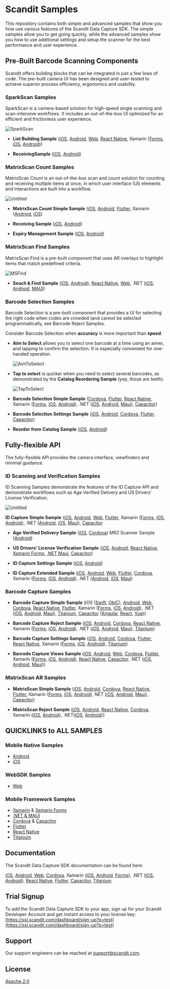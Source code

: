 # Scandit Samples

This repository contains both simple and advanced samples that show you how use various features of the Scandit Data Capture SDK. The simple samples allow you to get going quickly, while the advanced samples show you how to use additional settings and setup the scanner for the best performance and user experience.

## **Pre-Built Barcode Scanning Components**

Scandit offers building blocks that can be integrated in just a few lines of code. The pre-built camera UI has been designed and user-tested to achieve superior process efficiency, ergonomics and usability.

### **SparkScan Samples**

SparkScan is a camera-based solution for high-speed single scanning and scan-intensive workflows. It includes an out-of-the-box UI optimized for an efficient and frictionless user experience.

![SparkScan](/images/SparkScan.png)

- **List Building Sample** ([iOS](https://github.com/Scandit/datacapture-ios-samples/tree/master/ListBuildingSample), [Android](https://github.com/Scandit/datacapture-android-samples/tree/master/ListBuildingSample), [Web](https://github.com/Scandit/datacapture-web-samples/tree/master/ListBuildingSample), [React Native](https://github.com/Scandit/datacapture-react-native-samples/tree/master/ListBuildingSample), Xamarin ([Forms](https://github.com/Scandit/datacapture-xamarin-forms-samples/tree/master/ListBuildingSample), [iOS](https://github.com/Scandit/datacapture-xamarin-samples/tree/master/ios/ListBuildingSample), [Android](https://github.com/Scandit/datacapture-xamarin-samples/tree/master/android/ListBuildingSample)))

- **ReceivingSample** ([iOS](https://github.com/Scandit/datacapture-ios-samples/tree/master/ReceivingSample), [Android](https://github.com/Scandit/datacapture-android-samples/tree/master/ReceivingSample))

### MatrixScan Count Samples

MatrixScan Count is an out-of-the-box scan and count solution for counting and receiving multiple items at once, in which user interface (UI) elements and interactions are built into a workflow.

![Untitled](/images/MSCount.png)

- **MatrixScan Count Simple Sample** ([iOS](https://github.com/Scandit/datacapture-ios-samples/tree/master/MatrixScanCountSimpleSample), [Android](https://github.com/Scandit/datacapture-android-samples/tree/master/MatrixScanCountSimpleSample), [Flutter](https://github.com/Scandit/datacapture-flutter-samples/tree/master/MatrixScanCountSimpleSample), Xamarin ([Android](https://github.com/Scandit/datacapture-xamarin-samples/tree/master/android/MatrixScanCountSimpleSample), [iOS](https://github.com/Scandit/datacapture-xamarin-samples/tree/master/ios/MatrixScanCountSimpleSample))

- **Receiving Sample** ([iOS](https://github.com/Scandit/datacapture-ios-samples/tree/master/ReceivingSample), [Android](https://github.com/Scandit/datacapture-android-samples/tree/master/ReceivingSample))

- **Expiry Management Sample** ([iOS](https://github.com/Scandit/datacapture-ios-samples/tree/master/ExpiryManagementSample), [Android](https://github.com/Scandit/datacapture-android-samples/tree/master/ExpiryManagementSample))

### **MatrixScan Find Samples**

MatrixScan Find is a pre-built component that uses AR overlays to highlight items that match predefined criteria. 

![MSFind](/images/MSFind.png)

- **Seach  & Find Sample** ([iOS](https://github.com/Scandit/datacapture-ios-samples/tree/master/SearchAndFindSample), [Android](https://github.com/Scandit/datacapture-android-samples/tree/master/SearchAndFindSample)), [React Native](https://github.com/Scandit/datacapture-react-native-samples/tree/master/SearchAndFindSample), [Web](https://github.com/Scandit/datacapture-web-samples/tree/master/SearchAndFindSample), .NET ([iOS](https://github.com/Scandit/datacapture-dotnet-samples/tree/master/ios/SearchAndFindSample), [Android](https://github.com/Scandit/datacapture-dotnet-samples/tree/master/android/SearchAndFindSample), [MAUI](https://github.com/Scandit/datacapture-dotnet-samples/tree/master/maui/SearchAndFindSample)) 

### Barcode Selection Samples

Barcode Selection is a pre-built component that provides a UI for selecting the right code when codes are crowded (and cannot be selected programmatically, see Barcode Reject Samples.

Consider Barcode Selection when **accuracy** is more important than **speed**.

- **Aim to Select** allows you to select one barcode at a time using an aimer, and tapping to confirm the selection. It is especially convenient for one-handed operation.
    
    ![AimToSelect](/images/AimToSelect.png)
    

- **Tap to select** is quicker when you need to select several barcodes, as demonstrated by the **Catalog Reordering Sample** (yep, those are teeth).
    
    ![TapToSelect](/images/TapToSelect.png)
    

- **Barcode Selection Simple Sample** ([Cordova](https://github.com/Scandit/datacapture-cordova-samples/tree/master/BarcodeSelectionSimpleSample), [Flutter](https://github.com/Scandit/datacapture-flutter-samples/tree/master/BarcodeSelectionSimpleSample), [React Native](https://github.com/Scandit/datacapture-react-native-samples/tree/master/BarcodeSelectionSimpleSample), Xamarin ([Forms](https://github.com/Scandit/datacapture-xamarin-forms-samples/tree/master/BarcodeSelectionSimpleSample), [iOS](https://github.com/Scandit/datacapture-xamarin-samples/tree/master/ios/BarcodeSelectionSimpleSample), [Android](https://github.com/Scandit/datacapture-xamarin-samples/tree/master/android/BarcodeSelectionSimpleSample)), .NET ([iOS](https://github.com/Scandit/datacapture-dotnet-samples/tree/master/ios/BarcodeSelectionSimpleSample), [Android](https://github.com/Scandit/datacapture-dotnet-samples/tree/master/android/BarcodeSelectionSimpleSample), [Maui](https://github.com/Scandit/datacapture-dotnet-samples/tree/master/maui/BarcodeSelectionSimpleSample)), [Capacitor](https://github.com/Scandit/datacapture-capacitor-samples/tree/master/BarcodeSelectionSimpleSample))

- **Barcode Selection Settings Sample** ([iOS](https://github.com/Scandit/datacapture-ios-samples/tree/master/BarcodeSelectionSettingsSample), [Android](https://github.com/Scandit/datacapture-android-samples/tree/master/BarcodeSelectionSettingsSample), [Cordova](https://github.com/Scandit/datacapture-cordova-samples/tree/master/BarcodeSelectionSettingsSample), [Flutter](https://github.com/Scandit/datacapture-flutter-samples/tree/master/BarcodeSelectionSettingsSample), [Capacitor](https://github.com/Scandit/datacapture-capacitor-samples/tree/master/BarcodeSelectionSettingsSample))

- **Reorder from Catalog Sample** ([iOS](https://github.com/Scandit/datacapture-ios-samples/tree/master/ReorderFromCatalogSample), [Android](https://github.com/Scandit/datacapture-android-samples/tree/master/ReorderFromCatalogSample))

## Fully-flexible API

The fully-flexible API provides the camera interface, viewfinders and minimal guidance.

### ID Scanning and Verification Samples

ID Scanning Samples demonstrate the features of the ID Capture API and demonstrate workflows such as Age Verified Delivery and US Drivers’ License Verification.

![Untitled](/images/IDScanning.png)

**ID Capture Simple Sample** ([iOS](https://github.com/Scandit/datacapture-cordova-samples/tree/master/IdCaptureSimpleSample), [Android](https://github.com/Scandit/datacapture-android-samples/tree/master/IdCaptureSimpleSample), [Web](https://github.com/Scandit/datacapture-web-samples/tree/master/IdCaptureSimpleSample), [Flutter](https://github.com/Scandit/datacapture-flutter-samples/tree/master/IdCaptureSimpleSample), Xamarin ([Forms](https://github.com/Scandit/datacapture-xamarin-forms-samples/tree/master/IdCaptureSimpleSample), [iOS](https://github.com/Scandit/datacapture-xamarin-samples/tree/master/ios/IdCaptureSimpleSample), [Android](https://github.com/Scandit/datacapture-xamarin-samples/tree/master/android/IdCaptureSimpleSample)), .NET ([Android](https://github.com/Scandit/datacapture-dotnet-samples/tree/master/android/IdCaptureSimpleSample), [iOS](https://github.com/Scandit/datacapture-dotnet-samples/tree/master/ios/IdCaptureSimpleSample), [Maui](https://github.com/Scandit/datacapture-dotnet-samples/tree/master/maui/IdCaptureSimpleSample)), [Capacitor](https://github.com/Scandit/datacapture-capacitor-samples/tree/master/IdCaptureSimpleSample)

- **Age Verified Delivery Sample** ([iOS](https://github.com/Scandit/datacapture-ios-samples/tree/master/AgeVerifiedDeliverySample), [Cordova](https://github.com/Scandit/datacapture-android-samples/tree/master/AgeVerifiedDeliverySample))
MRZ Scanner Sample ([Android](https://github.com/Scandit/datacapture-android-samples/tree/master/MRZScannerSample))

- **US Drivers’ License Verification Sample** ([iOS](https://github.com/Scandit/datacapture-ios-samples/tree/master/USDLVerificationSample), [Android](https://github.com/Scandit/datacapture-android-samples/tree/master/USDLVerificationSample), [React Native](https://github.com/Scandit/datacapture-react-native-samples/tree/master/USDLVerificationSample), [Xamarin Forms](https://github.com/Scandit/datacapture-xamarin-forms-samples/tree/master/USDLVerificationSample), [.NET Maui](https://github.com/Scandit/datacapture-dotnet-samples/tree/master/maui/USDLVerificationSample), [Capacitor](https://github.com/Scandit/datacapture-capacitor-samples/tree/master/USDLVerificationSample))

- **ID Capture Settings Sample** ([iOS](https://github.com/Scandit/datacapture-ios-samples/tree/master/IdCaptureSettingsSample), [Android](https://github.com/Scandit/datacapture-android-samples/tree/master/IdCaptureSettingsSample))

- **ID Capture Extended Sample** ([iOS](https://github.com/Scandit/datacapture-ios-samples/tree/master/IdCaptureExtendedSample),  [Android](https://github.com/Scandit/datacapture-android-samples/tree/master/IdCaptureExtendedSample), [Web](https://github.com/Scandit/datacapture-web-samples/tree/master/IdCaptureExtendedSample), [Flutter](https://github.com/Scandit/datacapture-flutter-samples/tree/master/IdCaptureExtendedSample), [Cordova](https://github.com/Scandit/datacapture-cordova-samples/tree/master/IdCaptureExtendedSample), Xamarin ([Forms](https://github.com/Scandit/datacapture-xamarin-forms-samples/tree/master/IdCaptureExtendedSample), [iOS](https://github.com/Scandit/datacapture-xamarin-samples/tree/master/ios/IdCaptureExtendedSample), [Android](https://github.com/Scandit/datacapture-xamarin-samples/tree/master/android/IdCaptureExtendedSample)), .NET ([Android](https://github.com/Scandit/datacapture-dotnet-samples/tree/master/android/IdCaptureExtendedSample), [iOS](https://github.com/Scandit/datacapture-dotnet-samples/tree/master/ios/IdCaptureExtendedSample), [Maui](https://github.com/Scandit/datacapture-dotnet-samples/tree/master/maui/IdCaptureExtendedSample))

### Barcode Capture Samples

- **Barcode Capture Simple Sample** (iOS ([Swift](https://github.com/Scandit/datacapture-ios-samples/tree/master/BarcodeCaptureSimpleSampleSwift), [ObjC](https://github.com/Scandit/datacapture-ios-samples/tree/master/BarcodeCaptureSimpleSampleObjC)), [Android](https://github.com/Scandit/datacapture-android-samples/tree/master/BarcodeCaptureSimpleSample), [Web](https://github.com/Scandit/datacapture-web-samples/tree/master/BarcodeCaptureSimpleSample), [Cordova](https://github.com/Scandit/datacapture-cordova-samples/tree/master/BarcodeCaptureSimpleSample), [React Native](https://github.com/Scandit/datacapture-react-native-samples/tree/master/BarcodeCaptureSimpleSample), [Flutter](https://github.com/Scandit/datacapture-flutter-samples/tree/master/BarcodeCaptureSimpleSample), Xamarin ([Forms](https://github.com/Scandit/datacapture-xamarin-forms-samples/tree/master/BarcodeCaptureSimpleSample), [iOS](https://github.com/Scandit/datacapture-xamarin-samples/tree/master/ios/BarcodeCaptureSimpleSample), [Android](https://github.com/Scandit/datacapture-xamarin-samples/tree/master/android/BarcodeCaptureSimpleSample)), .NET ([iOS](https://github.com/Scandit/datacapture-dotnet-samples/tree/master/ios/BarcodeCaptureSimpleSample), [Android](https://github.com/Scandit/datacapture-dotnet-samples/tree/master/android/BarcodeCaptureSimpleSample), [Maui](https://github.com/Scandit/datacapture-dotnet-samples/tree/master/maui/BarcodeCaptureSimpleSample)), [Titanium](https://github.com/Scandit/datacapture-titanium-samples/tree/main/BarcodeCaptureSimpleSample), [Capacitor](https://github.com/Scandit/datacapture-capacitor-samples/tree/master/BarcodeCaptureSimpleSample) ([Angular](https://github.com/Scandit/datacapture-capacitor-samples/tree/master/BarcodeCaptureSimpleSampleWithAngular), [React](https://github.com/Scandit/datacapture-capacitor-samples/tree/master/BarcodeCaptureSimpleSampleWithReact), [Vue](https://github.com/Scandit/datacapture-capacitor-samples/tree/master/BarcodeCaptureSimpleSampleWithVue)))

- **Barcode Capture Reject Sample** ([iOS](https://github.com/Scandit/datacapture-ios-samples/tree/master/BarcodeCaptureRejectSample),  [Android](https://github.com/Scandit/datacapture-android-samples/tree/master/BarcodeCaptureRejectSample), [Cordova](https://github.com/Scandit/datacapture-cordova-samples/tree/master/BarcodeCaptureRejectSample), [React Native](https://github.com/Scandit/datacapture-react-native-samples/tree/master/BarcodeCaptureRejectSample), Xamarin ([Forms](https://github.com/Scandit/datacapture-xamarin-forms-samples/tree/master/BarcodeCaptureRejectSample), [iOS](https://github.com/Scandit/datacapture-xamarin-samples/tree/master/ios/BarcodeCaptureRejectSample), [Android](https://github.com/Scandit/datacapture-xamarin-samples/tree/master/android/BarcodeCaptureRejectSample)), .NET ([iOS](https://github.com/Scandit/datacapture-dotnet-samples/tree/master/ios/BarcodeCaptureRejectSample), [Android](https://github.com/Scandit/datacapture-dotnet-samples/tree/master/android/BarcodeCaptureRejectSample), [Maui](https://github.com/Scandit/datacapture-dotnet-samples/tree/master/maui/BarcodeCaptureRejectSample)), [Titanium](https://github.com/Scandit/datacapture-titanium-samples/tree/main/BarcodeCaptureRejectSample))

- **Barcode Capture Settings Sample** ([iOS](https://github.com/Scandit/datacapture-ios-samples/tree/master/BarcodeCaptureSettingsSample), [Android](https://github.com/Scandit/datacapture-android-samples/tree/master/BarcodeCaptureSettingsSample), [Cordova](https://github.com/Scandit/datacapture-cordova-samples/tree/master/BarcodeCaptureSettingsSample), [Flutter](https://github.com/Scandit/datacapture-flutter-samples/tree/master/BarcodeCaptureSettingsSample), [React Native](https://github.com/Scandit/datacapture-react-native-samples/tree/master/BarcodeCaptureSettingsSample), Xamarin ([Forms](https://github.com/Scandit/datacapture-xamarin-forms-samples/tree/master/BarcodeCaptureSettingsSample), [iOS](https://github.com/Scandit/datacapture-xamarin-samples/tree/master/ios/BarcodeCaptureSettingsSample), [Android](https://github.com/Scandit/datacapture-xamarin-samples/tree/master/android/BarcodeCaptureSettingsSample)), [Titanium](https://github.com/Scandit/datacapture-titanium-samples/tree/main/BarcodeCaptureSettingsSample))

- **Barcode Capture Views Sample** ([iOS](https://github.com/Scandit/datacapture-ios-samples/tree/master/BarcodeCaptureViewsSample), [Android](https://github.com/Scandit/datacapture-android-samples/tree/master/BarcodeCaptureViewsSample), [Web](https://github.com/Scandit/datacapture-web-samples/tree/master/BarcodeCaptureViewsSample), [Cordova](https://github.com/Scandit/datacapture-cordova-samples/tree/master/BarcodeCaptureViewsSample), [Flutter](https://github.com/Scandit/datacapture-flutter-samples/tree/master/BarcodeCaptureViewsSample),  Xamarin ([Forms](https://github.com/Scandit/datacapture-xamarin-forms-samples/tree/master/BarcodeCaptureViewsSample), [iOS](https://github.com/Scandit/datacapture-xamarin-samples/tree/master/ios/BarcodeCaptureViewsSample), [Android](https://github.com/Scandit/datacapture-xamarin-samples/tree/master/android/BarcodeCaptureViewsSample)), [React Native](https://github.com/Scandit/datacapture-react-native-samples/tree/master/BarcodeCaptureViewsSample), [Capacitor](https://github.com/Scandit/datacapture-capacitor-samples/tree/master/BarcodeCaptureViewsSample),  .NET ([iOS](https://github.com/Scandit/datacapture-dotnet-samples/tree/master/ios/BarcodeCaptureViewsSample), [Android](https://github.com/Scandit/datacapture-dotnet-samples/tree/master/android/BarcodeCaptureViewsSample), [Maui](https://github.com/Scandit/datacapture-dotnet-samples/tree/master/maui/BarcodeCaptureViewsSample)))

### MatrixScan AR Samples

- **MatrixScan Simple Sample** ([iOS](https://github.com/Scandit/datacapture-ios-samples/tree/master/MatrixScanSimpleSample), [Android](https://github.com/Scandit/datacapture-android-samples/tree/master/MatrixScanSimpleSample), [Cordova](https://github.com/Scandit/datacapture-cordova-samples/tree/master/MatrixScanSimpleSample), [React Native](https://github.com/Scandit/datacapture-react-native-samples/tree/master/MatrixScanSimpleSample), [Flutter](https://github.com/Scandit/datacapture-flutter-samples/tree/master/MatrixScanSimpleSample), Xamarin ([Forms](https://github.com/Scandit/datacapture-xamarin-forms-samples/tree/master/MatrixScanSimpleSample), [iOS](https://github.com/Scandit/datacapture-xamarin-samples/tree/master/ios/MatrixScanSimpleSample), [Android](https://github.com/Scandit/datacapture-xamarin-samples/tree/master/android/MatrixScanSimpleSample)), NET ([iOS](https://github.com/Scandit/datacapture-dotnet-samples/tree/master/ios/MatrixScanSimpleSample), [Android](https://github.com/Scandit/datacapture-dotnet-samples/tree/master/android/MatrixScanSimpleSample), [Maui](https://github.com/Scandit/datacapture-dotnet-samples/tree/master/maui/MatrixScanSimpleSample)), [Capacitor](https://github.com/Scandit/datacapture-capacitor-samples/tree/master/MatrixScanSimpleSample))

- **MatrixScan Reject Sample** ([iOS](https://github.com/Scandit/datacapture-ios-samples/tree/master/MatrixScanRejectSample), [Android](https://github.com/Scandit/datacapture-android-samples/tree/master/MatrixScanRejectSample), [React Native](https://github.com/Scandit/datacapture-react-native-samples/tree/master/MatrixScanRejectSample), [Cordova](https://github.com/Scandit/datacapture-cordova-samples/tree/master/MatrixScanRejectSample), Xamarin ([iOS](https://github.com/Scandit/datacapture-xamarin-samples/tree/master/ios/MatrixScanRejectSample), [Android](https://github.com/Scandit/datacapture-xamarin-samples/tree/master/android/MatrixScanRejectSample)), .NET([iOS](https://github.com/Scandit/datacapture-dotnet-samples/tree/master/ios/MatrixScanRejectSample), [Android](https://github.com/Scandit/datacapture-dotnet-samples/tree/master/android/MatrixScanRejectSample)))

## QUICKLINKS to ALL SAMPLES

### Mobile Native Samples

- [Android](https://github.com/Scandit/datacapture-android-samples)
- [iOS](https://github.com/Scandit/datacapture-ios-samples)

### WebSDK Samples

- [Web](https://github.com/Scandit/datacapture-web-samples)

### Mobile Framework Samples

- [Xamarin](https://github.com/Scandit/datacapture-xamarin-samples) & [Xamarin Forms](https://github.com/Scandit/datacapture-xamarin-forms-samples)
- [.NET & MAUI](https://github.com/Scandit/datacapture-dotnet-samples)
- [Cordova](https://github.com/Scandit/datacapture-cordova-samples) & [Capacitor](https://github.com/Scandit/datacapture-capacitor-samples)
- [Flutter](https://github.com/Scandit/datacapture-flutter-samples)
- [React Native](https://github.com/Scandit/datacapture-react-native-samples)
- [Titanium](https://github.com/Scandit/datacapture-titanium-samples)

## Documentation

The Scandit Data Capture SDK documentation can be found here:

[iOS](https://docs.scandit.com/sdks/ios/add-sdk), [Android,](https://docs.scandit.com/sdks/android/add-sdk) [Web](https://docs.scandit.com/sdks/web/add-sdk), [Cordova](https://docs.scandit.com/sdks/cordova/add-sdk), Xamarin ([iOS](https://docs.scandit.com/sdks/xamarin/ios/add-sdk), [Android](https://docs.scandit.com/sdks/xamarin/android/add-sdk), [Forms](https://docs.scandit.com/sdks/xamarin/forms/add-sdk)), .NET ([iOS](https://docs.scandit.com/sdks/net/ios/add-sdk), [Android](https://docs.scandit.com/sdks/net/android/add-sdk)), [React Native](https://docs.scandit.com/sdks/react-native/add-sdk), [Flutter,](https://docs.scandit.com/sdks/flutter/add-sdk) [Capacitor,](https://docs.scandit.com/sdks/capacitor/add-sdk) [Titanium](https://docs.scandit.com/sdks/titanium/add-sdk)

## Trial Signup

To add the Scandit Data Capture SDK to your app, sign up for your Scandit Developer Account  and get instant access to your license key: [https://ssl.scandit.com/dashboard/sign-up?p=test](https://ssl.scandit.com/dashboard/sign-up?p=test)

## Support

Our support engineers can be reached at [support@scandit.com](mailto:support@scandit.com).

## License

[Apache 2.0](http://www.apache.org/licenses/LICENSE-2.0)
